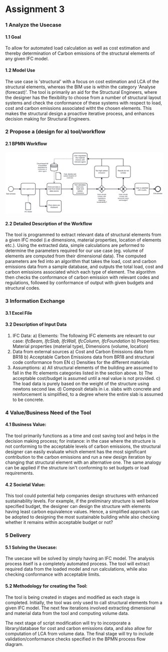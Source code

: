 # Assignment 3
### 1 Analyze the Usecase
#### 1.1 Goal
To allow for automated load calculation as well as cost estimation and thereby determination of Carbon emissions of the structural elements of any given IFC model.  

#### 1.2 Model Use
The use case is 'structural' with a focus on cost estimation and LCA of the structural elements, whereas the BIM use is within the category 'Analyse (forecast)'. The tool is primarily an aid for the Structural Engineers, where the designer has the flexibility to choose from a number of structural layout systems and check the conformance of these systems with respect to load, cost and carbon emissions associated witht the chosen elements. This makes the structural design a proactive iterative process, and enhances decision making for Structural Engineers.


### 2 Propose a (design for a) tool/workflow
#### 2.1 BPMN Workflow
<img src=" img/proposed_use_case.svg ">

#### 2.2 Detailed Description of the Workflow
The tool is programmed to extract relevant data of structural elements from a given IFC model (i.e dimensions, material properties, location of elements etc.). Using the extracted data, simple calculations are peformed to determine the parameters required for our use case (eg. volume of elements are computed from their dimensional data). The computed parameters are fed into an algorithm that takes the load, cost and carbon emissions data from a sample database, and outputs the total load, cost and carbon emissions associated which each type of element. The algorithm then checks the conformance of carbon emission with relevant codes and regulations, followed by conformance of output with given budgets and structural codes.

### 3 Information Exchange 
#### 3.1 Excel File 
#### 3.2 Description of Input Data 
1. IFC Data:
  a) Elements: The following IFC elements are relevant to our case: *IfcBeam, IfcSlab, IfcWall, IfcColumn, IfcFoundation*
  b) Properties: Material properties (material type), Dimensions (volume, location)
2. Data from external sources
  a) Cost and Carbon Emissions data from BR18
  b) Acceptable Carbon Emissions data from BR18 and structural code conformance from EN
  c) Densities for the different materials
3. Assumptions:
  a) All structural elements of the building are assumed to fall in the Ifc elements categories  listed in the section above. 
  b) The acceptable cost/budget is assumed until a real value is not provided.
  c) The load data is purely based on the weight of the structure using newtons second law.
  d) Composit details in i.e. slabs with concrete and reinforcement is simplified, to a degree where the entire slab is assumed to be concrete.

### 4 Value/Business Need of the Tool
#### 4.1 Business Value: 
The tool primarily functions as a time and cost saving tool and helps in the decision making process; for instance: in the case where the structure is not conforming to the acceptable levels of carbon emissions, the structural designer can easily evaluate which element has the most significant contribution to the carbon emissions and run a new design iteration by changing that structural element with an alternative one. The same analogy can be applied if the structure isn't conforming to set budgets or load requirements.

#### 4.2 Societal Value: 
This tool could potential help companies design structures with enhanced sustainability levels. For example, if the preliminary structure is well below specified budget, the designer can design the structure with elements having least carbon equivalence values. Hence, a simplified approach can be adopted to designing the most sustainable building while also checking whether it remains within acceptable budget or not? 

### 5 Delivery 
#### 5.1 Solving the Usecase: 
The usecase will be solved by simply having an IFC model. The analysis process itself is a completely automated process. The tool will extract required data from the loaded model and run calculations, while also checking conformance with acceptable limits.

#### 5.2 Methodology for creating the Tool: 
The tool is being created in stages and modified as each stage is completed. Initially, the tool was only used to call structural elements from a given IFC model. The next few iterations involved extracting dimensional and material data from the tool and computing volume data.

The next stage of script modification will try to incorporate a library/database for cost and carbon emissions data, and also allow for computation of LCA from volume data. The final stage will try to include validation/conformance checks specified in the BPMN process flow diagram.


